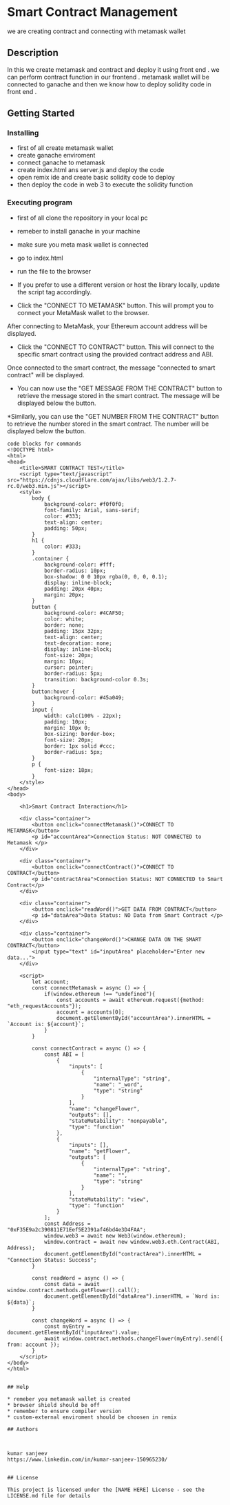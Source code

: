 # Smart Contract Management 

we are creating contract and connecting with metamask wallet 

## Description

In this we create metamask and contract and deploy it using front end . we can perform contract function in our frontend . metamask wallet will be connected to ganache and then we know how to deploy solidity code in front end .

## Getting Started

### Installing

* first of all create metamask wallet
* create ganache enviroment 
* connect ganache to metamask
* create index.html ans server.js and deploy the code 
* open  remix ide and create basic solidity code to deploy 
* then deploy the code in web 3 to execute the solidity function

### Executing program

* first of all clone the repository in your local pc 
* remeber to install ganache in your machine 
* make sure you meta mask wallet is connected 
* go to index.html 
* run the  file to the browser
* If you prefer to use a different version or host the library locally, update the script tag accordingly.

* Click the "CONNECT TO METAMASK" button. This will prompt you to connect your MetaMask wallet to the browser.

After connecting to MetaMask, your Ethereum account address will be displayed.

* Click the "CONNECT TO CONTRACT" button. This will connect to the specific smart contract using the provided contract address and ABI.

Once connected to the smart contract, the message "connected to smart contract" will be displayed.

* You can now use the "GET MESSAGE FROM THE CONTRACT" button to retrieve the message stored in the smart contract. The message will be displayed below the button.

 *Similarly, you can use the "GET NUMBER FROM THE CONTRACT" button to retrieve the number stored in the smart contract. The number will be displayed below the button.
```
code blocks for commands
<!DOCTYPE html>
<html>
<head>
    <title>SMART CONTRACT TEST</title>
    <script type="text/javascript" src="https://cdnjs.cloudflare.com/ajax/libs/web3/1.2.7-rc.0/web3.min.js"></script>
    <style>
        body {
            background-color: #f0f0f0;
            font-family: Arial, sans-serif;
            color: #333;
            text-align: center;
            padding: 50px;
        }
        h1 {
            color: #333;
        }
        .container {
            background-color: #fff;
            border-radius: 10px;
            box-shadow: 0 0 10px rgba(0, 0, 0, 0.1);
            display: inline-block;
            padding: 20px 40px;
            margin: 20px;
        }
        button {
            background-color: #4CAF50;
            color: white;
            border: none;
            padding: 15px 32px;
            text-align: center;
            text-decoration: none;
            display: inline-block;
            font-size: 20px;
            margin: 10px;
            cursor: pointer;
            border-radius: 5px;
            transition: background-color 0.3s;
        }
        button:hover {
            background-color: #45a049;
        }
        input {
            width: calc(100% - 22px);
            padding: 10px;
            margin: 10px 0;
            box-sizing: border-box;
            font-size: 20px;
            border: 1px solid #ccc;
            border-radius: 5px;
        }
        p {
            font-size: 18px;
        }
    </style>
</head>
<body>

    <h1>Smart Contract Interaction</h1>

    <div class="container">
        <button onclick="connectMetamask()">CONNECT TO METAMASK</button>
        <p id="accountArea">Connection Status: NOT CONNECTED to Metamask </p>
    </div>

    <div class="container">
        <button onclick="connectContract()">CONNECT TO CONTRACT</button>
        <p id="contractArea">Connection Status: NOT CONNECTED to Smart Contract</p>
    </div>

    <div class="container">
        <button onclick="readWord()">GET DATA FROM CONTRACT</button>
        <p id="dataArea">Data Status: NO Data from Smart Contract </p>
    </div>

    <div class="container">
        <button onclick="changeWord()">CHANGE DATA ON THE SMART CONTRACT</button>
        <input type="text" id="inputArea" placeholder="Enter new data...">
    </div>

    <script>
        let account;
        const connectMetamask = async () => {
            if(window.ethereum !== "undefined"){
                const accounts = await ethereum.request({method: "eth_requestAccounts"});
                account = accounts[0];
                document.getElementById("accountArea").innerHTML = `Account is: ${account}`;
            }
        }

        const connectContract = async () => {
            const ABI = [
                {
                    "inputs": [
                        {
                            "internalType": "string",
                            "name": "_word",
                            "type": "string"
                        }
                    ],
                    "name": "changeFlower",
                    "outputs": [],
                    "stateMutability": "nonpayable",
                    "type": "function"
                },
                {
                    "inputs": [],
                    "name": "getFlower",
                    "outputs": [
                        {
                            "internalType": "string",
                            "name": "",
                            "type": "string"
                        }
                    ],
                    "stateMutability": "view",
                    "type": "function"
                }
            ];
            const Address = "0xF35E9a2c390811E71Eef5E2391af46bd4e3D4FAA";
            window.web3 = await new Web3(window.ethereum);
            window.contract = await new window.web3.eth.Contract(ABI, Address);
            document.getElementById("contractArea").innerHTML = "Connection Status: Success";
        }

        const readWord = async () => {
            const data = await window.contract.methods.getFlower().call();
            document.getElementById("dataArea").innerHTML = `Word is: ${data}`;
        }

        const changeWord = async () => {
            const myEntry = document.getElementById("inputArea").value;
            await window.contract.methods.changeFlower(myEntry).send({ from: account });
        }
    </script>
</body>
</html>


## Help

* remeber you metamask wallet is created 
* browser shield should be off
* remember to ensure compiler version
* custom-external enviroment should be choosen in remix 

## Authors



kumar sanjeev  
https://www.linkedin.com/in/kumar-sanjeev-150965230/


## License

This project is licensed under the [NAME HERE] License - see the LICENSE.md file for details
